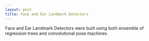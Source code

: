 ```yaml
---
layout: post
title: Face and Ear Landmark Detectors
---
```


Face and Ear Landmark Detectors were built using both ensemble of regression trees and convolutional pose machines.
